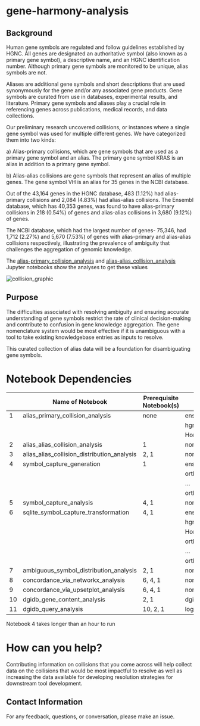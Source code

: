 # gene-harmony-analysis

## Background

Human gene symbols are regulated and follow guidelines established by HGNC. All genes are designated an authoritative symbol (also known as a primary gene symbol), a descriptive name, and an HGNC identification number. Although primary gene symbols are monitored to be unique, alias symbols are not. 

Aliases are additional gene symbols and short descriptions that are used synonymously for the gene and/or any associated gene products. Gene symbols are curated from use in databases, experimental results, and literature. Primary gene symbols and aliases play a crucial role in referencing genes across publications, medical records, and data collections. 

Our preliminary research uncovered collisions, or instances where a single gene symbol was used for multiple different genes. We have categorized them into two kinds: 

a) Alias-primary collisions, which are gene symbols that are used as a primary gene symbol and an alias. The primary gene symbol KRAS is an alias in addition to a primary gene symbol. 

b) Alias-alias collisions are gene symbols that represent an alias of multiple genes. The gene symbol VH is an alias for 35 genes in the NCBI database. 

Out of the 43,164 genes in the HGNC database, 483 (1.12%) had alias-primary collisions and 2,084 (4.83%) had alias-alias collisions. 
The Ensembl database, which has 40,353 genes, was found to have alias-primary collisions in 218 (0.54%) of genes and alias-alias collisions in 3,680 (9.12%) of genes. 

The NCBI database, which had the largest number of genes- 75,346, had 1,712 (2.27%) and 5,670 (7.53%) of genes with alias-primary and alias-alias collisions respectively, illustrating the prevalence of ambiguity that challenges the aggregation of genomic knowledge. 

The [alias-primary_collision_analysis](./alias-primary_collisions/alias-primary_collision_analysis.ipynb) and [alias-alias_collision_analysis](./alias-alias_collisions/alias-alias_collision_analysis.ipynb) Jupyter notebooks show the analyses to get these values

![collision_graphic](https://github.com/cancervariants/gene-harmony-analysis/assets/109570522/91425d67-0884-4fbc-83ab-e7cfd8bd57bd)

## Purpose

The difficulties associated with resolving ambiguity and ensuring accurate understanding of gene symbols restrict the rate of clinical decision-making and contribute to confusion in gene knowledge aggregation. The gene nomenclature system would be most effective if it is unambiguous with a tool to take existing knowledgebase entries as inputs to resolve. 

This curated collection of alias data will be a foundation for disambiguating gene symbols.

# Notebook Dependencies
|   | Name of Notebook                            | Prerequisite Notebook(s) | Input files                            |   |
|---|---------------------------------------------|--------------------------|----------------------------------------|---|
| 1 | alias_primary_collision_analysis            | none                     | ensg_biomart_gene20240626.txt          |   |
|   |                                             |                          | hgnc_biomart_gene20240626.txt          |   |
|   |                                             |                          | Homo_sapiens.gene_info20240627         |   |
| 2 | alias_alias_collision_analysis              | 1                        | none                                   |   |
| 3 | alias_alias_collision_distribution_analysis | 2, 1                     | none                                   |   |
| 4 | symbol_capture_generation                   | 1                        | ensg_mart_export_dros_murin_ortho.txt  |   |
|   |                                             |                          | ortholog_set_1_df.txt                  |   |
|   |                                             |                          | …                                      |   |
|   |                                             |                          | ortholog_set_10_df.txt                 |   |
| 5 | symbol_capture_analysis                     | 4, 1                     | none                                   |   |
| 6 | sqlite_symbol_capture_transformation        | 4, 1                     | ensg_biomart_gene20240626.txt          |   |
|   |                                             |                          | hgnc_biomart_gene20240626.txt          |   |
|   |                                             |                          | Homo_sapiens.gene_info20240627         |   |
|   |                                             |                          | ortholog_set_1_df.txt                  |   |
|   |                                             |                          | …                                      |   |
|   |                                             |                          | ortholog_set_10_df.txt                 |   |
| 7 | ambiguous_symbol_distribution_analysis      | 2, 1                     | none                                   |   |
| 8 | concordance_via_networkx_analysis           | 6, 4, 1                  | none                                   |   |
| 9 | concordance_via_upsetplot_analysis          | 6, 4, 1                  | none                                   |   |
| 10 | dgidb_gene_content_analysis      | 2, 1                     | dgidb_genes_JUNE.tsv                                   |   |
| 11 | dgidb_query_analysis           | 10, 2, 1                  | log_data.xlsx                                    |   |      

Notebook 4 takes longer than an hour to run

# How can you help?

Contributing information on collisions that you come across will help collect data on the collisions that would be most impactful to resolve as well as increasing the data available for developing resolution strategies for downstream tool development.

## Contact Information

For any feedback, questions, or conversation, please make an issue.
